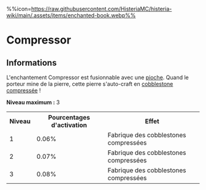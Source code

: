 %%icon=https://raw.githubusercontent.com/HisteriaMC/histeria-wiki/main/.assets/items/enchanted-book.webp%%
# Compressor

## Informations
L'enchantement Compressor est fusionnable avec une [pioche](https://histeria.fr/wiki/outils/histerite-pickaxe). Quand le porteur mine de la pierre, cette pierre s'auto-craft en [cobblestone compressée](https://histeria.fr/wiki/objets/compressed-cobblestone) !


**Niveau maximum :** 3

<table>
  <tr>
    <th>Niveau</th>
    <th>Pourcentages d'activation</th>
    <th>Effet</th>
  </tr>
  <tr>
    <td>1</td>
    <td>0.06%</td>
    <td>Fabrique des cobblestones compressées</td>
  </tr>
  <tr>
    <td>2</td>
    <td>0.07%</td>
    <td>Fabrique des cobblestones compressées</td>
  </tr>
  <tr>
    <td>3</td>
    <td>0.08%</td>
    <td>Fabrique des cobblestones compressées</td>
</table>
